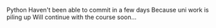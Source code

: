 Python 
Haven't been able to commit in a few days
Because uni work is piling up
Will continue with the course soon...
